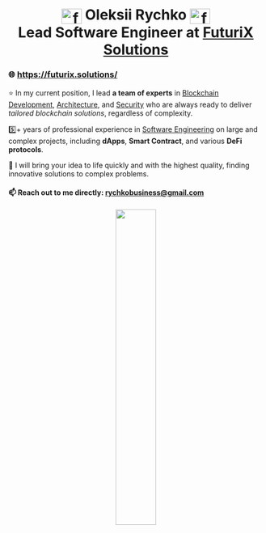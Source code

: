 <h1 align="center">
<img align="center" src="https://futurix.solutions/_next/static/media/logo-small.fbc43e61.svg" alt="futurix solutions" height="30" width="40" /> Oleksii Rychko <img align="center" src="https://futurix.solutions/_next/static/media/logo-small.fbc43e61.svg" alt="futurix solutions" height="30" width="40" />
<br/>
Lead Software Engineer at <a href="https://futurix.solutions/" target="blank">FuturiX Solutions</a>
</h1>

<h3>🌐 <a href="https://futurix.solutions/" target="blank">https://futurix.solutions/</a></h3>

⭐ In my current position, I lead <b>a team of experts</b> in <u>Blockchain Development</u>, <u>Architecture</u>, and <u>Security</u> who are always ready to deliver <i>tailored blockchain solutions</i>, regardless of complexity.  

5️⃣+ years of professional experience in <u>Software Engineering</u> on large and complex projects, including <b>dApps</b>, <b>Smart Contract</b>, and various <b>DeFi protocols</b>.  

🎯 I will bring your idea to life quickly and with the highest quality, finding innovative solutions to complex problems.

<h4>📫 Reach out to me directly: <a href="mailto:rychkobusiness@gmail.com" target="blank">rychkobusiness@gmail.com</a></h4>

<p align="center">
<a href="https://futurix.solutions/">
<img style="width: 40%;height: 40%;display: block;margin-left: auto;margin-right: auto;" src="https://github.com/user-attachments/assets/8453e1bd-d421-45be-b03e-0e058c66ea35" />
</a>
</p> 
